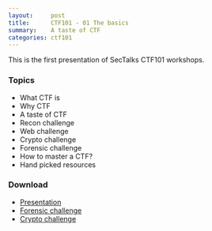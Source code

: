 ```yaml
---
layout:     post
title:      CTF101 - 01 The basics 
summary:    A taste of CTF 
categories: ctf101
---
```


This is the first presentation of SecTalks CTF101 workshops.

### Topics

* What CTF is
* Why CTF
* A taste of CTF
 * Recon challenge
 * Web challenge
 * Crypto challenge
 * Forensic challenge
* How to master a CTF?
* Hand picked resources

### Download

* [Presentation](/ctf101/01-the-basics/ctf101-the-basics.pdf)
* [Forensic challenge](/ctf101/01-the-basics/ctf101_the-basics_forensic.zip)
* [Crypto challenge](/ctf101/01-the-basics/ctf101_the-basics_secret-msg.txt)
